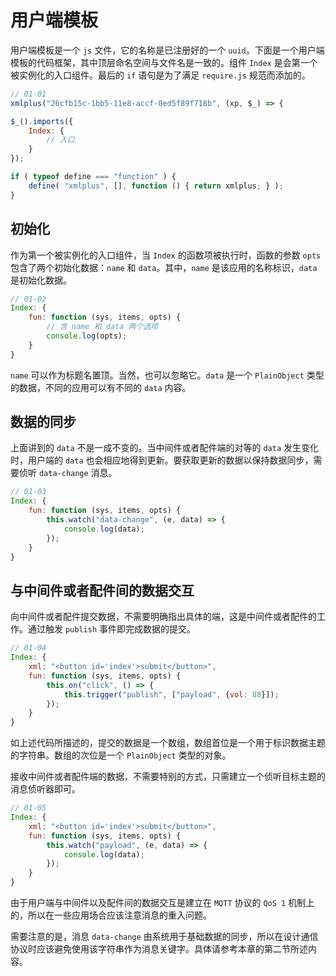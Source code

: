 # 用户端模板

用户端模板是一个 `js` 文件，它的名称是已注册好的一个 `uuid`。下面是一个用户端模板的代码框架，其中顶层命名空间与文件名是一致的。组件 `Index` 是会第一个被实例化的入口组件。最后的 `if` 语句是为了满足 `require.js` 规范而添加的。

```js
// 01-01
xmlplus("26cfb15c-1bb5-11e8-accf-0ed5f89f718b", (xp, $_) => {

$_().imports({
    Index: {
        // 入口
    }
});

if ( typeof define === "function" ) {
    define( "xmlplus", [], function () { return xmlplus; } );
}
```

## 初始化

作为第一个被实例化的入口组件，当 `Index` 的函数项被执行时，函数的参数 `opts` 包含了两个初始化数据：`name` 和 `data`。其中，`name` 是该应用的名称标识，`data` 是初始化数据。

```js
// 01-02
Index: {
    fun: function (sys, items, opts) {
        // 含 name 和 data 两个选项
        console.log(opts);
    }
}
```

`name` 可以作为标题名置顶。当然，也可以忽略它。`data` 是一个 `PlainObject` 类型的数据，不同的应用可以有不同的 `data` 内容。


## 数据的同步

上面讲到的 `data` 不是一成不变的。当中间件或者配件端的对等的 `data` 发生变化时，用户端的 `data` 也会相应地得到更新。要获取更新的数据以保持数据同步，需要侦听 `data-change` 消息。

```js
// 01-03
Index: {
    fun: function (sys, items, opts) {
        this.watch("data-change", (e, data) => {
            console.log(data);
        });
    }
}
```

## 与中间件或者配件间的数据交互

向中间件或者配件提交数据，不需要明确指出具体的端，这是中间件或者配件的工作。通过触发 `publish` 事件即完成数据的提交。

```js
// 01-04
Index: {
    xml: "<button id='index'>submit</button>",
    fun: function (sys, items, opts) {
        this.on("click", () => {
            this.trigger("publish", ["payload", {vol: 88}]);
        });
    }
}
```

如上述代码所描述的，提交的数据是一个数组，数组首位是一个用于标识数据主题的字符串。数组的次位是一个 `PlainObject` 类型的对象。

接收中间件或者配件端的数据，不需要特别的方式，只需建立一个侦听目标主题的消息侦听器即可。

```js
// 01-05
Index: {
    xml: "<button id='index'>submit</button>",
    fun: function (sys, items, opts) {
        this.watch("payload", (e, data) => {
            console.log(data);
        });
    }
}
```

由于用户端与中间件以及配件间的数据交互是建立在 `MQTT` 协议的 `QoS 1` 机制上的，所以在一些应用场合应该注意消息的重入问题。

需要注意的是，消息 `data-change` 由系统用于基础数据的同步，所以在设计通信协议时应该避免使用该字符串作为消息关键字。具体请参考本章的第二节所述内容。
